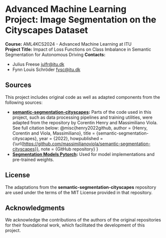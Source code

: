 # Advanced Machine Learning Project: Image Segmentation on the Cityscapes Dataset

**Course:** AML4KCS2024 - Advanced Machine Learning at ITU  
**Project Title:** Impact of Loss Functions on Class Imbalance in Semantic Segmentation for Autonomous Driving
**Contacts:**  
- Julius Freese <julfr@itu.dk>  
- Fynn Louis Schröder <fysc@itu.dk>  

## Sources
This project includes original code as well as adapted components from the following sources:
- **[semantic-segmentation-cityscapes](https://github.com/massimilianoviola/semantic-segmentation-cityscapes):** Parts of the code used in this project, such as data processing pipelines and training utilities, were adapted from the repository by Corentin Henry and Massimiliano Viola. See full citation below:
@misc{henry2022github, author = {Henry, Corentin and Viola, Massimiliano}, title = {semantic-segmentation-cityscapes}, year = {2022}, howpublished = {\url{https://github.com/massimilianoviola/semantic-segmentation-cityscapes}}, note = {GitHub repository} }
- **[Segmentation Models Pytorch](https://github.com/qubvel/segmentation_models.pytorch):** Used for model implementations and pre-trained weights.

## License
The adaptations from the **semantic-segmentation-cityscapes** repository are used under the terms of the MIT License provided in that repository.

## Acknowledgments
We acknowledge the contributions of the authors of the original repositories for their foundational work, which facilitated the development of this project.


